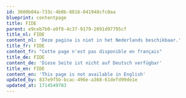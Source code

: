```yaml
---
id: 3600b04a-733c-4b0b-8816-041948cfc0aa
blueprint: contentpage
title: FIDE
parent: e9ceb7b0-a9f8-4c37-9179-2091d97795cf
title_nl: FIDE
content_nl: 'Deze pagina is niet in het Nederlands beschikbaar.'
title_fr: FIDE
content_fr: "Cette page n'est pas disponible en français"
title_de: FIDE
content_de: 'Diese Seite ist nicht auf Deutsch verfügbar'
title_en: FIDE
content_en: 'This page is not available in English'
updated_by: 837e9f5b-bcac-496e-a368-61defd99de1e
updated_at: 1714549783
---
```

